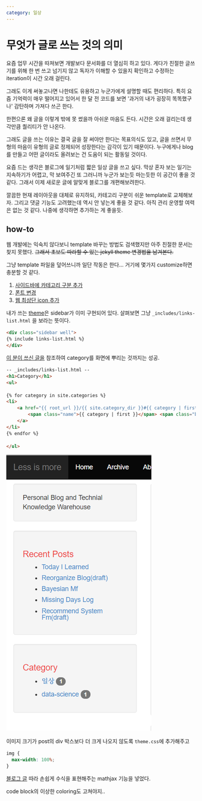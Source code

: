 ```yaml
---
category: 일상
---
```



# 무엇가 글로 쓰는 것의 의미

요즘 업무 시간을 따져보면 개발보다 문서화를 더 열심히 하고 있다. 게다가 친절한 글쓰기를 위해 한 번 쓰고 넘기지 않고
독자가 이해할 수 있을지 확인하고 수정하는 iteration이 시간 오래 걸린다.

그래도 이게 써놓고나면 나한테도 유용하고 누군가에게 설명할 때도 편리하다.
특히 요즘 기억력이 매우 떨어지고 있어서 한 달 전 코드를 보면 '과거의 내가 굉장히 똑똑했구나' 
감탄하며 가져다 쓰곤 한다.

한편으론 왜 글을 이렇게 밖에 못 썼을까 아쉬운 마음도 든다. 시간은 오래 걸리는데 생각만큼 퀄리티가 안 나온다.

그래도 글을 쓰는 이유는 결국 글을 잘 써야만 한다는 목표의식도 있고, 글을 쓰면서 
무형의 마음이 유형의 글로 정제되어 성장한다는 감각이 있기 때문이다. 
누구에게나 blog를 만들고 어떤 글이라도 올려보는 건 도움이 되는 활동일 것이다.  
  
요즘 드는 생각은 블로그에 일기처럼 짧은 일상 글을 쓰고 싶다. 
막상 혼자 보는 일기는 지속하기가 어렵고, 막 보여주긴 또 그러니까 누군가 보는듯 마는듯한 이 공간이 좋을 것 같다. 
그래서 이제 새로운 글에 알맞게 블로그를 개편해보려한다.

깔끔한 현재 레이아웃을 대체로 유지하되, 카테고리 구분이 쉬운 template로 교체해보자. 
그리고 댓글 기능도 고려했는데 역시 안 넣는게 좋을 것 같다. 
아직 관리 운영할 여력은 없는 것 같다. 
나중에 생각하면 추가하는 게 좋을듯.


## how-to

웹 개발에는 익숙치 않다보니 template 바꾸는 방법도 검색했지만 아주 친절한 문서는 찾지 못했다. 
~~그래서 초보도 따라할 수 있는 jekyll theme 변경법을 남겨본다.~~

그냥 template 파일을 덮어쓰니까 일단 작동은 한다... 거기에 몇가지 customize하면 충분할 것 같다.

1. [사이드바에 카테고리 구분 추가](#사이드바에-카테고리-구분-추가)
1. [폰트 변경](#폰트-변경)
1. [웹 최상단 icon 추가](#웹-최상단-icon-추가)


내가 쓰는 [theme](https://github.com/scotte/jekyll-clean)은 sidebar가 이미 구현되어 있다. 
살펴보면 그냥 `_includes/links-list.html` 을 보라는 뜻이다. 
```html
<div class="sidebar well">
{% include links-list.html %}
</div>
```

[이 분이 쓰신 글을](https://hoisharka.github.io/jekyll/2017/12/03/jekyll-category-001/) 참조하여 category를 화면에 뿌리는 것까지는 성공.
```html
-- _includes/links-list.html --
<h1>Category</h1>
<ul>

{% for category in site.categories %}
<li>
    <a href="{{ root_url }}/{{ site.category_dir }}#{{ category | first }}">
        <span class="name">{{ category | first }}</span> <span class="badge">{{ category | last | size }}</span>
    </a>
</li>
{% endfor %}

</ul>

```

![](images/blog-category-success.PNG)



이미지 크기가 post의 div 박스보다 더 크게 나오지 않도록 `theme.css`에 추가해주고
```css
img {
  max-width: 100%;
}
```

[블로그 글](https://seongkyun.github.io/others/2019/01/03/MathJax/) 따라 손쉽게 수식을 표현해주는 mathjax 기능을 넣었다.


code block의 이상한 coloring도 고쳐야지..